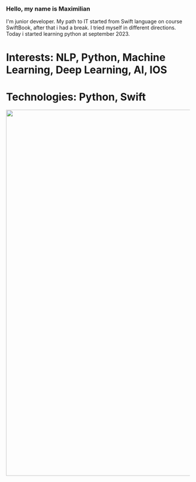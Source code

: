 ### Hello, my name is Maximilian
I'm junior developer. My path to IT started from Swift language on course SwiftBook, after that i had a break. I tried myself in different directions. Today i started learning python at  september 2023.
# Interests: NLP, Python, Machine Learning, Deep Learning, AI, IOS

# Technologies: Python, Swift

<div id="header" align="center">
<img src = "https://media.giphy.com/media/1sgetPM00wWqJpVUTl/giphy.gif" width="1000"/>
